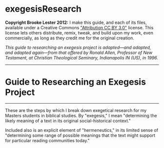exegesisResearch
=============
**Copyright Brooke Lester 2012:** I make this guide, and each of its files, available under a Creative Commons ["Attribution CC BY 3.0"][rlcc3] license. This license lets others distribute, remix, tweak, and build upon my work, even commercially, as long as they credit me for the original creation.  

[rlcc3]: http://creativecommons.org/licenses/by/3.0/ 

*This guide to researching an exegesis project is adapted—and adapted, and adapted again—from that offered by Ronald Allen, Professor of New Testament, at Christian Theological Seminary, Indianapolis IN (US), in 1996.*

* * *

# Guide to Researching an Exegesis Project

* * *

These are the steps by which I break down exegetical research for my Masters students in biblical studies. By "exegesis," I mean "determining the likely meaning of a text in its original social-historical context." 

Included also is an explicit element of "hermeneutics," in its limited sense of "determining some range of possible meanings that the text might support for particular reading communities today."

